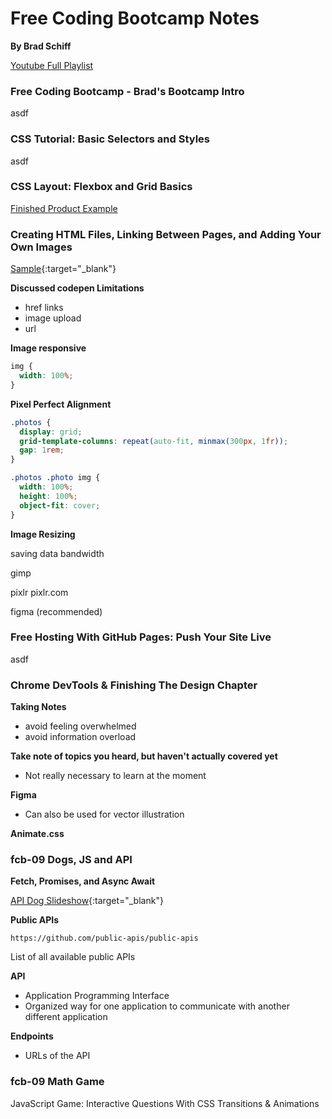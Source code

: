 # Free Coding Bootcamp Notes

**By Brad Schiff**

[Youtube Full Playlist](https://www.youtube.com/playlist?list=PLpcSpRrAaOargYaCNYxZCiFIp9YTqEl-l)

### Free Coding Bootcamp - Brad's Bootcamp Intro

asdf

### CSS Tutorial: Basic Selectors and Styles

asdf

### CSS Layout: Flexbox and Grid Basics

[Finished Product Example](https://codepen.io/learnwebcode/pen/vYGExYx?editors=1100)

### Creating HTML Files, Linking Between Pages, and Adding Your Own Images

[Sample](/fcb-04/index.html){:target="\_blank"}

**Discussed codepen Limitations**

- href links
- image upload
- url

**Image responsive**

```css
img {
  width: 100%;
}
```

**Pixel Perfect Alignment**

```css
.photos {
  display: grid;
  grid-template-columns: repeat(auto-fit, minmax(300px, 1fr));
  gap: 1rem;
}

.photos .photo img {
  width: 100%;
  height: 100%;
  object-fit: cover;
}
```

**Image Resizing**

saving data bandwidth

gimp

pixlr pixlr.com

figma (recommended)

### Free Hosting With GitHub Pages: Push Your Site Live

asdf

### Chrome DevTools & Finishing The Design Chapter

**Taking Notes**

- avoid feeling overwhelmed
- avoid information overload

**Take note of topics you heard, but haven't actually covered yet**

- Not really necessary to learn at the moment

**Figma**

- Can also be used for vector illustration

**Animate.css**

### fcb-09 Dogs, JS and API

**Fetch, Promises, and Async Await**

[API Dog Slideshow](/fcb-09-js-apis-async-await/index.html){:target="\_blank"}

**Public APIs**

`https://github.com/public-apis/public-apis`

List of all available public APIs

**API**

- Application Programming Interface
- Organized way for one application to communicate with another different application

**Endpoints**

- URLs of the API



### fcb-09 Math Game

JavaScript Game: Interactive Questions With CSS Transitions & Animations



































